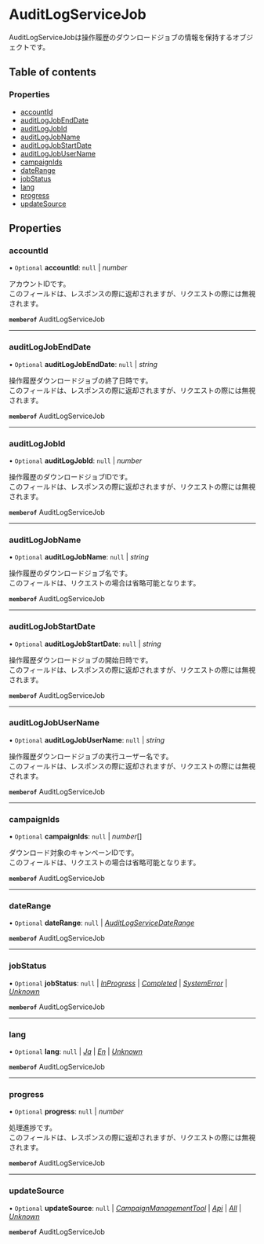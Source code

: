 # AuditLogServiceJob


<div lang=\"ja\">AuditLogServiceJobは操作履歴のダウンロードジョブの情報を保持するオブジェクトです。</div> 

## Table of contents

### Properties

- [accountId](auditlogservicejob.md#accountid)
- [auditLogJobEndDate](auditlogservicejob.md#auditlogjobenddate)
- [auditLogJobId](auditlogservicejob.md#auditlogjobid)
- [auditLogJobName](auditlogservicejob.md#auditlogjobname)
- [auditLogJobStartDate](auditlogservicejob.md#auditlogjobstartdate)
- [auditLogJobUserName](auditlogservicejob.md#auditlogjobusername)
- [campaignIds](auditlogservicejob.md#campaignids)
- [dateRange](auditlogservicejob.md#daterange)
- [jobStatus](auditlogservicejob.md#jobstatus)
- [lang](auditlogservicejob.md#lang)
- [progress](auditlogservicejob.md#progress)
- [updateSource](auditlogservicejob.md#updatesource)

## Properties

### accountId

• `Optional` **accountId**: ``null`` \| *number*

<div lang=\"ja\"> アカウントIDです。<br> このフィールドは、レスポンスの際に返却されますが、リクエストの際には無視されます。 </div> 

**`memberof`** AuditLogServiceJob

___

### auditLogJobEndDate

• `Optional` **auditLogJobEndDate**: ``null`` \| *string*

<div lang=\"ja\"> 操作履歴ダウンロードジョブの終了日時です。<br> このフィールドは、レスポンスの際に返却されますが、リクエストの際には無視されます。 </div> 

**`memberof`** AuditLogServiceJob

___

### auditLogJobId

• `Optional` **auditLogJobId**: ``null`` \| *number*

<div lang=\"ja\"> 操作履歴のダウンロードジョブIDです。<br> このフィールドは、レスポンスの際に返却されますが、リクエストの際には無視されます。 </div> 

**`memberof`** AuditLogServiceJob

___

### auditLogJobName

• `Optional` **auditLogJobName**: ``null`` \| *string*

<div lang=\"ja\"> 操作履歴のダウンロードジョブ名です。<br> このフィールドは、リクエストの場合は省略可能となります。 </div> 

**`memberof`** AuditLogServiceJob

___

### auditLogJobStartDate

• `Optional` **auditLogJobStartDate**: ``null`` \| *string*

<div lang=\"ja\"> 操作履歴ダウンロードジョブの開始日時です。<br> このフィールドは、レスポンスの際に返却されますが、リクエストの際には無視されます。 </div> 

**`memberof`** AuditLogServiceJob

___

### auditLogJobUserName

• `Optional` **auditLogJobUserName**: ``null`` \| *string*

<div lang=\"ja\"> 操作履歴ダウンロードジョブの実行ユーザー名です。<br> このフィールドは、レスポンスの際に返却されますが、リクエストの際には無視されます。 </div> 

**`memberof`** AuditLogServiceJob

___

### campaignIds

• `Optional` **campaignIds**: ``null`` \| *number*[]

<div lang=\"ja\"> ダウンロード対象のキャンペーンIDです。<br> このフィールドは、リクエストの場合は省略可能となります。 </div> 

**`memberof`** AuditLogServiceJob

___

### dateRange

• `Optional` **dateRange**: ``null`` \| [*AuditLogServiceDateRange*](auditlogservicedaterange.md)

**`memberof`** AuditLogServiceJob

___

### jobStatus

• `Optional` **jobStatus**: ``null`` \| [*InProgress*](./enums/auditlogservicejobstatus.md#inprogress) \| [*Completed*](./enums/auditlogservicejobstatus.md#completed) \| [*SystemError*](./enums/auditlogservicejobstatus.md#systemerror) \| [*Unknown*](./enums/auditlogservicejobstatus.md#unknown)

**`memberof`** AuditLogServiceJob

___

### lang

• `Optional` **lang**: ``null`` \| [*Ja*](./enums/auditlogservicelang.md#ja) \| [*En*](./enums/auditlogservicelang.md#en) \| [*Unknown*](./enums/auditlogservicelang.md#unknown)

**`memberof`** AuditLogServiceJob

___

### progress

• `Optional` **progress**: ``null`` \| *number*

<div lang=\"ja\"> 処理進捗です。<br> このフィールドは、レスポンスの際に返却されますが、リクエストの際には無視されます。 </div> 

**`memberof`** AuditLogServiceJob

___

### updateSource

• `Optional` **updateSource**: ``null`` \| [*CampaignManagementTool*](./enums/auditlogserviceupdatesource.md#campaignmanagementtool) \| [*Api*](./enums/auditlogserviceupdatesource.md#api) \| [*All*](./enums/auditlogserviceupdatesource.md#all) \| [*Unknown*](./enums/auditlogserviceupdatesource.md#unknown)

**`memberof`** AuditLogServiceJob
